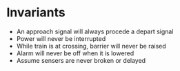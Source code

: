 # Invariants
- An approach signal will always procede a depart signal
- Power will never be interrupted 
- While train is at crossing, barrier will never be raised
- Alarm will never be off when it is lowered
- Assume sensers are never broken or delayed
  
